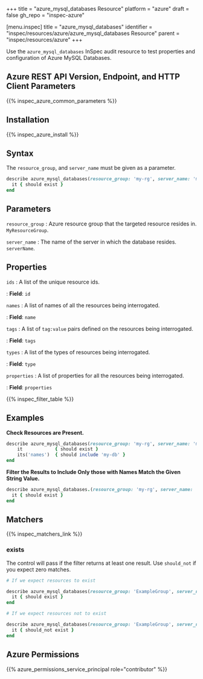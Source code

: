 +++
title = "azure_mysql_databases Resource"
platform = "azure"
draft = false
gh_repo = "inspec-azure"

[menu.inspec]
title = "azure_mysql_databases"
identifier = "inspec/resources/azure/azure_mysql_databases Resource"
parent = "inspec/resources/azure"
+++

Use the `azure_mysql_databases` InSpec audit resource to test properties and configuration of Azure MySQL Databases.

## Azure REST API Version, Endpoint, and HTTP Client Parameters

{{% inspec_azure_common_parameters %}}

## Installation

{{% inspec_azure_install %}}

## Syntax

The `resource_group`, and `server_name` must be given as a parameter.
```ruby
describe azure_mysql_databases(resource_group: 'my-rg', server_name: 'my-server') do
  it { should exist }
end
```

## Parameters

`resource_group`
: Azure resource group that the targeted resource resides in. `MyResourceGroup`.

`server_name`
: The name of the server in which the database resides. `serverName`.

## Properties

`ids`
: A list of the unique resource ids.

: **Field**: `id`

`names`
: A list of names of all the resources being interrogated.

: **Field**: `name`

`tags`
: A list of `tag:value` pairs defined on the resources being interrogated.

: **Field**: `tags`

`types`
: A list of the types of resources being interrogated.

: **Field**: `type`

`properties`
: A list of properties for all the resources being interrogated.

: **Field**: `properties`

{{% inspec_filter_table %}}

## Examples

**Check Resources are Present.**

````ruby
describe azure_mysql_databases(resource_group: 'my-rg', server_name: 'my-server') do
    it            { should exist }
    its('names')  { should include 'my-db' }
end
````

**Filter the Results to Include Only those with Names Match the Given String Value.**

```ruby
describe azure_mysql_databases.(resource_group: 'my-rg', server_name: 'my-server').where{ name.eql?('production-db') } do
  it { should exist }
end
```

## Matchers

{{% inspec_matchers_link %}}

### exists

The control will pass if the filter returns at least one result. Use `should_not` if you expect zero matches.
```ruby
# If we expect resources to exist

describe azure_mysql_databases(resource_group: 'ExampleGroup', server_name: 'my-server') do
  it { should exist }
end

# If we expect resources not to exist

describe azure_mysql_databases(resource_group: 'ExampleGroup', server_name: 'my-server') do
  it { should_not exist }
end
```

## Azure Permissions

{{% azure_permissions_service_principal role="contributor" %}}
